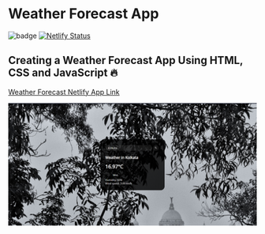 # Weather Forecast App 

![badge](https://img.shields.io/badge/Project-Weather%20Forecast%20App-orange)
[![Netlify Status](https://api.netlify.com/api/v1/badges/d844a9d8-2343-4f94-8359-e8f19d771046/deploy-status)](https://app.netlify.com/sites/effortless-blancmange-9b358c/deploys)

## Creating a Weather Forecast App Using HTML, CSS and JavaScript 🔥

[Weather Forecast Netlify App Link](weather-forecast-netlify-app.netlify.app)

![Website Screenshot](./screenshot.PNG)
